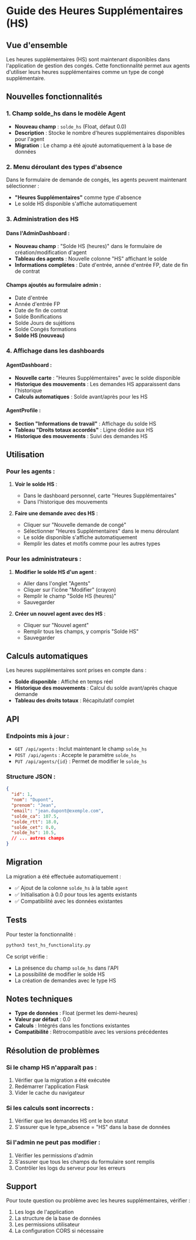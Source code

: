 # Guide des Heures Supplémentaires (HS)

## Vue d'ensemble

Les heures supplémentaires (HS) sont maintenant disponibles dans l'application de gestion des congés. Cette fonctionnalité permet aux agents d'utiliser leurs heures supplémentaires comme un type de congé supplémentaire.

## Nouvelles fonctionnalités

### 1. Champ solde_hs dans le modèle Agent

- **Nouveau champ** : `solde_hs` (Float, défaut 0.0)
- **Description** : Stocke le nombre d'heures supplémentaires disponibles pour l'agent
- **Migration** : Le champ a été ajouté automatiquement à la base de données

### 2. Menu déroulant des types d'absence

Dans le formulaire de demande de congés, les agents peuvent maintenant sélectionner :
- **"Heures Supplémentaires"** comme type d'absence
- Le solde HS disponible s'affiche automatiquement

### 3. Administration des HS

#### Dans l'AdminDashboard :
- **Nouveau champ** : "Solde HS (heures)" dans le formulaire de création/modification d'agent
- **Tableau des agents** : Nouvelle colonne "HS" affichant le solde
- **Informations complètes** : Date d'entrée, année d'entrée FP, date de fin de contrat

#### Champs ajoutés au formulaire admin :
- Date d'entrée
- Année d'entrée FP  
- Date de fin de contrat
- Solde Bonifications
- Solde Jours de sujétions
- Solde Congés formations
- **Solde HS (nouveau)**

### 4. Affichage dans les dashboards

#### AgentDashboard :
- **Nouvelle carte** : "Heures Supplémentaires" avec le solde disponible
- **Historique des mouvements** : Les demandes HS apparaissent dans l'historique
- **Calculs automatiques** : Solde avant/après pour les HS

#### AgentProfile :
- **Section "Informations de travail"** : Affichage du solde HS
- **Tableau "Droits totaux accordés"** : Ligne dédiée aux HS
- **Historique des mouvements** : Suivi des demandes HS

## Utilisation

### Pour les agents :

1. **Voir le solde HS** :
   - Dans le dashboard personnel, carte "Heures Supplémentaires"
   - Dans l'historique des mouvements

2. **Faire une demande avec des HS** :
   - Cliquer sur "Nouvelle demande de congé"
   - Sélectionner "Heures Supplémentaires" dans le menu déroulant
   - Le solde disponible s'affiche automatiquement
   - Remplir les dates et motifs comme pour les autres types

### Pour les administrateurs :

1. **Modifier le solde HS d'un agent** :
   - Aller dans l'onglet "Agents"
   - Cliquer sur l'icône "Modifier" (crayon)
   - Remplir le champ "Solde HS (heures)"
   - Sauvegarder

2. **Créer un nouvel agent avec des HS** :
   - Cliquer sur "Nouvel agent"
   - Remplir tous les champs, y compris "Solde HS"
   - Sauvegarder

## Calculs automatiques

Les heures supplémentaires sont prises en compte dans :
- **Solde disponible** : Affiché en temps réel
- **Historique des mouvements** : Calcul du solde avant/après chaque demande
- **Tableau des droits totaux** : Récapitulatif complet

## API

### Endpoints mis à jour :

- `GET /api/agents` : Inclut maintenant le champ `solde_hs`
- `POST /api/agents` : Accepte le paramètre `solde_hs`
- `PUT /api/agents/{id}` : Permet de modifier le `solde_hs`

### Structure JSON :

```json
{
  "id": 1,
  "nom": "Dupont",
  "prenom": "Jean",
  "email": "jean.dupont@exemple.com",
  "solde_ca": 107.5,
  "solde_rtt": 18.0,
  "solde_cet": 0.0,
  "solde_hs": 10.5,
  // ... autres champs
}
```

## Migration

La migration a été effectuée automatiquement :
- ✅ Ajout de la colonne `solde_hs` à la table `agent`
- ✅ Initialisation à 0.0 pour tous les agents existants
- ✅ Compatibilité avec les données existantes

## Tests

Pour tester la fonctionnalité :

```bash
python3 test_hs_functionality.py
```

Ce script vérifie :
- La présence du champ `solde_hs` dans l'API
- La possibilité de modifier le solde HS
- La création de demandes avec le type HS

## Notes techniques

- **Type de données** : Float (permet les demi-heures)
- **Valeur par défaut** : 0.0
- **Calculs** : Intégrés dans les fonctions existantes
- **Compatibilité** : Rétrocompatible avec les versions précédentes

## Résolution de problèmes

### Si le champ HS n'apparaît pas :
1. Vérifier que la migration a été exécutée
2. Redémarrer l'application Flask
3. Vider le cache du navigateur

### Si les calculs sont incorrects :
1. Vérifier que les demandes HS ont le bon statut
2. S'assurer que le type_absence = "HS" dans la base de données

### Si l'admin ne peut pas modifier :
1. Vérifier les permissions d'admin
2. S'assurer que tous les champs du formulaire sont remplis
3. Contrôler les logs du serveur pour les erreurs

## Support

Pour toute question ou problème avec les heures supplémentaires, vérifier :
1. Les logs de l'application
2. La structure de la base de données
3. Les permissions utilisateur
4. La configuration CORS si nécessaire




